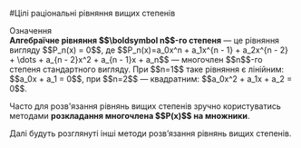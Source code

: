 #Цiлi рацiональнi рiвняння вищих степенів

<div class="space">
<div class="eoz-wrap">
<span class="eoz">Означення</span>
<div class="eoz-text">
<b>Алгебраїчне рівняння $$\boldsymbol n$$-го степеня</b> — це рівняння вигляду $$P_n(x) = 0$$, де $$P_n(x)=a_0x^n + a_1x^{n - 1} + a_2x^{n - 2} + \dots + a_{n - 2}x^2 + a_{n - 1}x + a_n$$ — многочлен $$n$$-го степеня стандартного вигляду. При $$n=1$$ таке рівняння є лінійним: $$a_0x + a_1 = 0$$, при $$n=2$$ — квадратним: $$a_0x^2 + a_1x + a_2 = 0$$.
</div>
</div>
</div>

<p>Часто для розв'язання рівнянь вищих степенів зручно користуватись методами <b>розкладання многочлена $$P(x)$$ на множники</b>.</p>

<p>Далі будуть розглянуті інші методи розв’язання рівнянь вищих степенів.</p>

